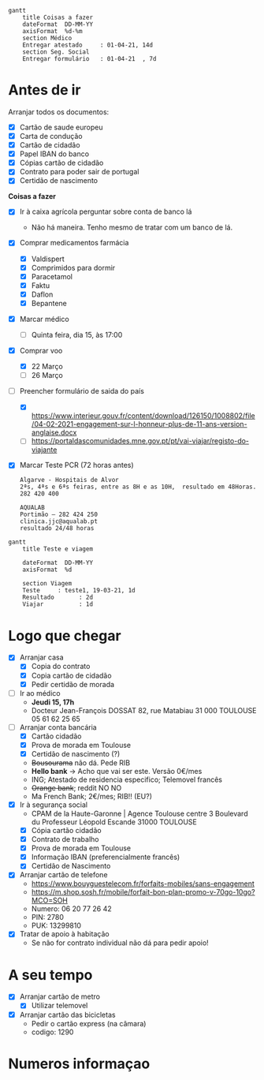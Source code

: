 ```mermaid
gantt
    title Coisas a fazer
    dateFormat  DD-MM-YY
	axisFormat  %d-%m
    section Médico
    Entregar atestado     : 01-04-21, 14d
    section Seg. Social
    Entregar formulário   : 01-04-21  , 7d
```

# Antes de ir

Arranjar todos os documentos:
- [X] Cartão de saude europeu
- [X] Carta de condução
- [X] Cartão de cidadão
- [x] Papel IBAN do banco
- [x] Cópias cartão de cidadão
- [x] Contrato para poder sair de portugal
- [x] Certidão de nascimento

**Coisas a fazer**
- [X] Ir à caixa agrícola perguntar sobre conta de banco lá
	- Não há maneira. Tenho mesmo de tratar com um banco de lá.
- [x] Comprar medicamentos farmácia
	- [x] Valdispert
	- [x] Comprimidos para dormir
	- [x] Paracetamol
	- [x] Faktu
	- [x] Daflon
	- [x] Bepantene
- [x] Marcar médico
	- [ ] Quinta feira, dia 15, às 17:00
- [x] Comprar voo
	- [x] 22 Março
	- [ ] 26 Março
- [ ] Preencher formulário de saida do país
	- [x] https://www.interieur.gouv.fr/content/download/126150/1008802/file/04-02-2021-engagement-sur-l-honneur-plus-de-11-ans-version-anglaise.docx
	- [ ] https://portaldascomunidades.mne.gov.pt/pt/vai-viajar/registo-do-viajante
- [x] Marcar Teste PCR (72 horas antes)

	```
	Algarve - Hospitais de Alvor
	2ªs, 4ªs e 6ªs feiras, entre as 8H e as 10H,  resultado em 48Horas.
	282 420 400
	```

	```
	AQUALAB
	Portimão – 282 424 250
	clinica.jjc@aqualab.pt
	resultado 24/48 horas
	```

```mermaid
gantt
    title Teste e viagem
	
    dateFormat  DD-MM-YY
	axisFormat  %d
    
	section Viagem
    Teste     : teste1, 19-03-21, 1d
	Resultado		: 2d
    Viajar          : 1d
```

# Logo que chegar

- [x] Arranjar casa
	- [x] Copia do contrato
	- [x] Copia cartão de cidadão
	- [x] Pedir certidão de morada
- [ ] Ir ao médico
	- **Jeudi 15, 17h**
	- Docteur Jean-François DOSSAT
		82, rue Matabiau
		31 000 TOULOUSE
		05 61 62 25 65
- [ ] Arranjar conta bancária
	- [x] Cartão cidadão
	- [x] Prova de morada em Toulouse
	- [x] Certidão de nascimento (?)
	- ~~Bousourama~~ não dá. Pede RIB
	- **Hello bank** -> Acho que vai ser este. Versão 0€/mes
	- ING; Atestado de residencia especifico; Telemovel francês
	- ~~Orange bank~~; reddit NO NO
	- Ma French Bank; 2€/mes; RIB!! (EU?)
- [x] Ir à segurança social
	-   CPAM de la Haute-Garonne | Agence Toulouse centre
		3 Boulevard du Professeur Léopold Escande
		31000 TOULOUSE
	- [x] Cópia cartão cidadão
	- [x] Contrato de trabalho
	- [x] Prova de morada em Toulouse
	- [x] Informação IBAN (preferencialmente francês)
	- [x] Certidão de Nascimento
- [x] Arranjar cartão de telefone
	- https://www.bouyguestelecom.fr/forfaits-mobiles/sans-engagement
	- https://m.shop.sosh.fr/mobile/forfait-bon-plan-promo-v-70go-10go?MCO=SOH
	- Numero: 06 20 77 26 42
	- PIN: 2780
	- PUK: 13299810
- [x] Tratar de apoio à habitação
	- Se não for contrato individual não dá para pedir apoio!


# A seu tempo
- [x] Arranjar cartão de metro
	- [x] Utilizar telemovel
- [x] Arranjar cartão das bicicletas
	- Pedir o cartão express (na câmara)
	- codigo: 1290

# Numeros informaçao